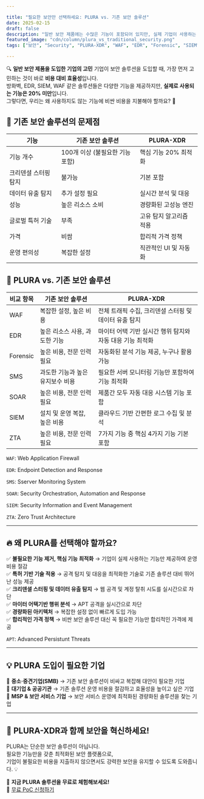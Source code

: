 ```yaml
---

title: "필요한 보안만 선택하세요: PLURA vs. 기존 보안 솔루션"
date: 2025-02-15
draft: false
description: "일반 보안 제품에는 수많은 기능이 포함되어 있지만, 실제 기업이 사용하는 기능은 극히 일부에 불과합니다. PLURA 솔루션은 꼭 필요한 기능만 최적화하여 비용을 절감하고 성능을 극대화합니다."
featured_image: "cdn/column/plura_vs_traditional_security.png"
tags: ["보안", "Security", "PLURA-XDR", "WAF", "EDR", "Forensic", "SIEM", "SMS"]

---
```


🔍 **일반 보안 제품을 도입한 기업의 고민**
기업이 보안 솔루션을 도입할 때, 가장 먼저 고민하는 것이 바로 **비용 대비 효율성**입니다.  
방화벽, EDR, SIEM, WAF 같은 솔루션들은 다양한 기능을 제공하지만, **실제로 사용되는 기능은 20% 미만**입니다.  
그렇다면, 우리는 왜 사용하지도 않는 기능에 비싼 비용을 지불해야 할까요? 🤔

## 📌 기존 보안 솔루션의 문제점

| 기능          | 기존 보안 솔루션            | PLURA-XDR     |
| ----------- | -------------------- | ------------- |
| 기능 개수       | 100개 이상 (불필요한 기능 포함) | 핵심 기능 20% 최적화 |
| 크리덴셜 스터핑 탐지 | 불가능   | 기본 포함         |
| 데이터 유출 탐지   | 추가 설정 필요             | 실시간 분석 및 대응   |
| 성능          | 높은 리소스 소비            | 경량화된 고성능 엔진   |
| 글로벌 특허 기술       | 부족                   | 고유 탐지 알고리즘 적용 |
| 가격          | 비쌈                   | 합리적 가격 정책     |
| 운영 편의성      | 복잡한 설정               | 직관적인 UI 및 자동화 |

## 🚀 PLURA vs. 기존 보안 솔루션

| 비교 항목       | 기존 보안 솔루션        | PLURA-XDR         |
|-------------|----------------|-----------------|
| WAF         | 복잡한 설정, 높은 비용 | 전체 트래픽 수집, 크리덴셜 스터핑 및 데이터 유출 탐지 |
| EDR         | 높은 리소스 사용, 과도한 기능 | 마이터 어택 기반 실시간 행위 탐지와 자동 대응 기능 최적화 |
| Forensic    | 높은 비용, 전문 인력 필요 | 자동화된 분석 기능 제공, 누구나 활용 가능 |
| SMS    | 과도한 기능과 높은 유지보수 비용 | 필요한 서버 모니터링 기능만 포함하여 기능 최적화 |
| SOAR    | 높은 비용, 전문 인력 필요  | 제품간 모두 자동 대응 시스템 기능 포함 |
| SIEM        | 설치 및 운영 복잡, 높은 비용 | 클라우드 기반 간편한 로그 수집 및 분석 |
| ZTA    | 높은 비용, 전문 인력 필요 | 7가지 기능 중 핵심 4가지 기능 기본 포함 |

`WAF`: Web Application Firewall

`EDR`: Endpoint Detection and Response

`SMS`: Sserver Monitoring System

`SOAR`: Security Orchestration, Automation and Response

`SIEM`: Security Information and Event Management

`ZTA`: Zero Trust Architecture

---

## 🔥 **왜 PLURA를 선택해야 할까요?**

✅ **불필요한 기능 제거, 핵심 기능 최적화** → 기업이 실제 사용하는 기능만 제공하여 운영 비용 절감  
✅ **특허 기반 기술 적용** → 공격 탐지 및 대응을 최적화한 기술로 기존 솔루션 대비 뛰어난 성능 제공  
✅ **크리덴셜 스터핑 및 데이터 유출 탐지** → 웹 공격 및 계정 탈취 시도를 실시간으로 차단  
✅ **마이터 어택기반 행위 분석** → APT 공격을 실시간으로 차단  
✅ **경량화된 아키텍처** → 복잡한 설정 없이 빠르게 도입 가능  
✅ **합리적인 가격 정책** → 비싼 보안 솔루션 대신 꼭 필요한 기능만 합리적인 가격에 제공  

`APT`: Advanced Persistunt Threats

---

## 💡 **PLURA 도입이 필요한 기업**

🔹 **중소·중견기업(SMB)** → 기존 보안 솔루션이 비싸고 복잡해 대안이 필요한 기업  
🔹 **대기업 & 공공기관** → 기존 솔루션 운영 비용을 절감하고 효율성을 높이고 싶은 기업  
🔹 **MSP & 보안 서비스 기업** → 보안 서비스 운영에 최적화된 경량화된 솔루션을 찾는 기업  

---

## 🚀 **PLURA-XDR과 함께 보안을 혁신하세요!**

PLURA는 단순한 보안 솔루션이 아닙니다.  
필요한 기능만을 갖춘 최적화된 보안 플랫폼으로,  
기업이 불필요한 비용을 지출하지 않으면서도 강력한 보안을 유지할 수 있도록 도와줍니다. 💡

📢 **지금 PLURA 솔루션을 무료로 체험해보세요!**  
🔗 [무료 PoC 신청하기](https://www.plura.io/signup)
